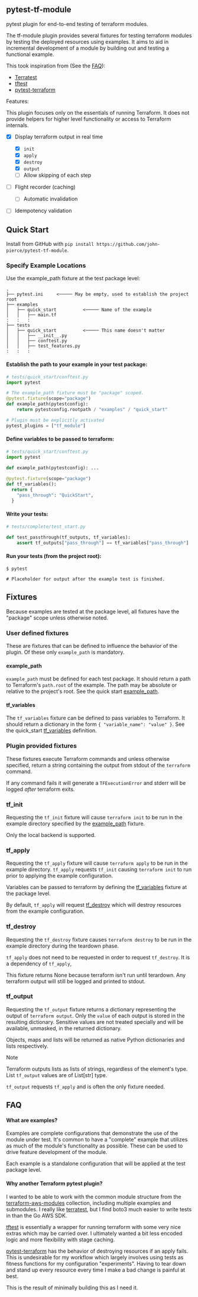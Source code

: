 pytest-tf-module
----------------

pytest plugin for end-to-end testing of terraform modules.

The tf-module plugin provides several fixtures for testing terraform
modules by testing the deployed resources using examples. It aims to aid in
incremental development of a module by building out and testing a functional
example.

This took inspiration from (See the [FAQ](#faq)):
 * [Terratest](https://terratest.gruntwork.io/)
 * [tftest](https://pypi.org/project/tftest/)
 * [pytest-terraform](https://pypi.org/project/pytest-terraform/)

Features:

This plugin focuses only on the essentials of running Terraform. It does not
provide helpers for higher level functionality or access to Terraform
internals.

- [x] Display terraform output in real time
  - [x] `init`
  - [x] `apply`
  - [x] `destroy`
  - [x] `output`
  - [ ] Allow skipping of each step
- [ ] Flight recorder (caching)
  - [ ] Automatic invalidation
- [ ] Idempotency validation


## Quick Start

Install from GitHub with
`pip install https://github.com/john-pierce/pytest-tf-module`.


### Specify Example Locations

Use the example_path fixture at the test package level:

```
.
├── pytest.ini     <───── May be empty, used to establish the project root
├── examples
│   ├── quick_start          <───── Name of the example
│   │   ├── main.tf
:   :   :
├── tests
│   ├── quick_start          <───── This name doesn't matter
│   │   ├── __init__.py
│   │   ├── conftest.py
│   │   ├── test_features.py
:   :   :
```

#### Establish the path to your example in your test package:

```python
# tests/quick_start/conftest.py
import pytest

# The example_path fixture must be "package" scoped.
@pytest.fixture(scope="package")
def example_path(pytestconfig):
    return pytestconfig.rootpath / "examples" / "quick_start"

# Plugin must be explicitly activated
pytest_plugins = ["tf_module"]
```

#### Define variables to be passed to terraform:

```python
# tests/quick_start/conftest.py
import pytest

def example_path(pytestconfig): ...
 
@pytest.fixture(scope="package")
def tf_variables():
  return {
    "pass_through": "QuickStart",
  }
```

#### Write your tests:

```python
# tests/complete/test_start.py

def test_passthrough(tf_outputs, tf_variables):
    assert tf_outputs["pass_through"] == tf_variables["pass_through"]
```

#### Run your tests (from the project root):

```shell
$ pytest

# Placeholder for output after the example test is finished.
```

## Fixtures

Because examples are tested at the package level, all fixtures have the
"package" scope unless otherwise noted.

### User defined fixtures

These are fixtures that can be defined to influence the behavior of the
plugin. Of these only `example_path` is mandatory.

#### example_path

`example_path` must be defined for each test package. It should return a
path to Terraform's `path.root` of the example. The path may be absolute or
relative to the project's root. See the quick start
[example_path](#establish-the-path-to-your-example-in-your-test-package).

#### tf_variables

The `tf_variables` fixture can be defined to pass variables to Terraform.
It should return a dictionary in the form `{ "variable_name": "value" }`.
See the quick_start [tf_variables](#define-variables-to-be-passed-to-terraform)
definition.


### Plugin provided fixtures

These fixtures execute Terraform commands and unless otherwise specified,
return a string containing the output from stdout of the `terraform` command.

If any command fails it will generate a `TFExecutionError` and stderr will
be logged _after_ terraform exits.

### tf_init

Requesting the `tf_init` fixture will cause `terraform init` to be run in
the example directory specified by the [example_path](#example_path)
fixture.

Only the local backend is supported.

### tf_apply 

Requesting the `tf_apply` fixture will cause `terraform apply` to be run in
the example directory. `tf_apply` requests `tf_init` causing
`terraform init` to run prior to applying the example configuration.

Variables can be passed to terraform by defining the
[tf_variables](#tf_variables) fixture at the package level.

By default, `tf_apply` will request [tf_destroy](#tf_destroy) which will destroy
resources from the example configuration.

### tf_destroy

Requesting the `tf_destroy` fixture causes `terraform destroy` to be run in
the example directory during the teardown phase.

`tf_apply` does not need to be requested in order to request `tf_destroy`.
It is a dependency of `tf_apply`,

This fixture returns None because terraform isn't run until terardown.
Any terraform output will still be logged and printed to stdout.

### tf_output

Requesting the `tf_output` fixture returns a dictionary representing the
output of `terraform output`. Only the `value` of each output is stored in
the resulting dictionary. Sensitive values are not treated specially and
will be available, unmasked, in the returned dictionary.

Objects, maps and lists will be returned as native Python dictionaries and
lists respectively.

> [!NOTE]
> Terraform outputs lists as lists of strings, regardless of the element's
> type. List `tf_output` values are of List[str] type.

`tf_output` requests `tf_apply` and is often the only fixture needed.


## FAQ

#### What are examples?

Examples are complete configurations that demonstrate the use of the
module under test. It's common to have a "complete" example that utilizes as
much of the module's functionality as possible. These can be used to drive
feature development of the module.

Each example is a standalone configuration that will be applied at the test
package level.

#### Why another Terraform pytest plugin?

I wanted to be able to work with the common module structure from the
[terraform-aws-modules](https://github.com/terraform-aws-modules)
collection, including multiple examples and submodules. I really like
[terratest](https://terratest.gruntwork.io/), but I find boto3 much easier
to write tests in than the Go AWS SDK.

[tftest](https://pypi.org/project/tftest/) is essentially a wrapper
for running terraform with some very nice extras which may be carried over.
I ultimately wanted a bit less encoded logic and more flexibility with
stage caching.

[pytest-terraform](https://github.com/cloud-custodian/pytest-terraform) has
the behavior of destroying resources if an apply fails. This is undesirable
for my workflow which largely involves using tests as fitness functions for
my configuration "experiments". Having to tear down and stand up every
resource every time I make a bad change is painful at best.

This is the result of minimally building this as I need it.